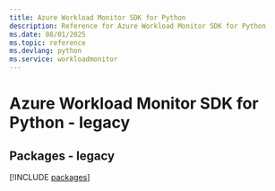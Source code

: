 ```yaml
---
title: Azure Workload Monitor SDK for Python
description: Reference for Azure Workload Monitor SDK for Python
ms.date: 08/01/2025
ms.topic: reference
ms.devlang: python
ms.service: workloadmonitor
---
```

# Azure Workload Monitor SDK for Python - legacy
## Packages - legacy
[!INCLUDE [packages](workload-monitor-index.md)]